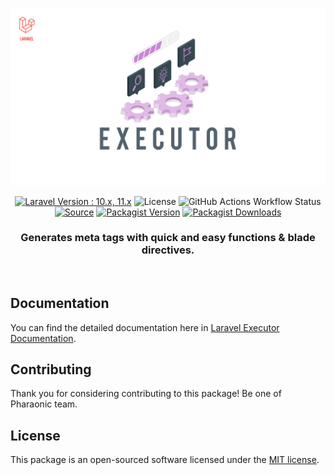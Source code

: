 <p align="center"><a href="https://pharaonic.io" target="_blank"><img src="https://raw.githubusercontent.com/Pharaonic/logos/main/executor.jpg"></a></p>

<p align="center">
  <a href="https://laravel.com" target="_blank"><img src="https://img.shields.io/static/v1?label=Laravel&message=10.x, 11.x&color=F05340&style=flat-square" alt="Laravel Version : 10.x, 11.x"></a>
  <img src="https://img.shields.io/static/v1?label=License&message=MIT&color=brightgreen&style=flat-square" alt="License">
  <img src="https://img.shields.io/github/actions/workflow/status/pharaonic/laravel-executor/build.yml" alt="GitHub Actions Workflow Status">
  <br>
  <a href="https://packagist.org/packages/Pharaonic/laravel-executor" target="_blank"><img src="https://img.shields.io/static/v1?label=Packagist&message=pharaonic/laravel-executor&color=blue&logo=packagist&logoColor=white" alt="Source"></a>
  <a href="https://packagist.org/packages/pharaonic/laravel-executor" target="_blank"><img src="https://poser.pugx.org/pharaonic/laravel-executor/v" alt="Packagist Version"></a>
  <a href="https://packagist.org/packages/pharaonic/laravel-executor" target="_blank"><img src="https://poser.pugx.org/pharaonic/laravel-executor/downloads" alt="Packagist Downloads"></a>
</p>

<h3 align="center">Generates meta tags with quick and easy functions & blade directives.</h3>
<br>

## Documentation

You can find the detailed documentation here in [Laravel Executor Documentation](https://pharaonic.io/packages/laravel/executor/2.x).

## Contributing

Thank you for considering contributing to this package! Be one of Pharaonic team.

## License

This package is an open-sourced software licensed under the [MIT license](https://opensource.org/licenses/MIT).
